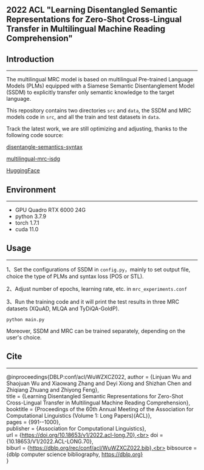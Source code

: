 ## 2022 ACL "Learning Disentangled Semantic Representations for Zero-Shot Cross-Lingual Transfer in Multilingual Machine Reading Comprehension"

## Introduction

---
The multilingual MRC model is based on multilingual Pre-trained Language Models (PLMs) equipped with a Siamese Semantic Disentanglement Model (SSDM) 
to explicitly transfer only semantic knowledge to the target language.

This repository contains two directories ```src``` and ```data```, the SSDM and MRC models code in ```src```, and all the train and test datasets in ```data```.

Track the latest work, we are still optimizing and adjusting, thanks to the following code source:

[disentangle-semantics-syntax](https://github.com/mingdachen/disentangle-semantics-syntax)

[multilingual-mrc-isdg](https://github.com/lxucs/multilingual-mrc-isdg)

[HuggingFace](https://huggingface.co/)

## Environment

---
- GPU       Quadro RTX 6000  24G
- python    3.7.9
- torch     1.7.1
- cuda      11.0

## Usage

---
1、Set the configurations of SSDM in ```config.py```，mainly to set output file, choice the type of PLMs and syntax loss (POS or STL).

2、Adjust number of epochs, learning rate, etc. in ```mrc_experiments.conf```

3、Run the training code and it will print the test results in three MRC datasets (XQuAD, MLQA and TyDiQA-GoldP).

```
python main.py
```
Moreover, SSDM and MRC can be trained separately, depending on the user's choice.

## Cite

---
@inproceedings{DBLP:conf/acl/WuWZXCZ022,
  author       = {Linjuan Wu and
                  Shaojuan Wu and
                  Xiaowang Zhang and
                  Deyi Xiong and
                  Shizhan Chen and
                  Zhiqiang Zhuang and
                  Zhiyong Feng},<br>
  title        = {Learning Disentangled Semantic Representations for Zero-Shot Cross-Lingual
                  Transfer in Multilingual Machine Reading Comprehension},<br>
  booktitle    = {Proceedings of the 60th Annual Meeting of the Association for Computational
                  Linguistics (Volume 1: Long Papers)(ACL)},<br>
  pages        = {991--1000},<br>
  publisher    = {Association for Computational Linguistics},<br>
  url          = {https://doi.org/10.18653/v1/2022.acl-long.70},<br>
  doi          = {10.18653/V1/2022.ACL-LONG.70},<br>
  biburl       = {https://dblp.org/rec/conf/acl/WuWZXCZ022.bib},<br>
  bibsource    = {dblp computer science bibliography, https://dblp.org}<br>
}
